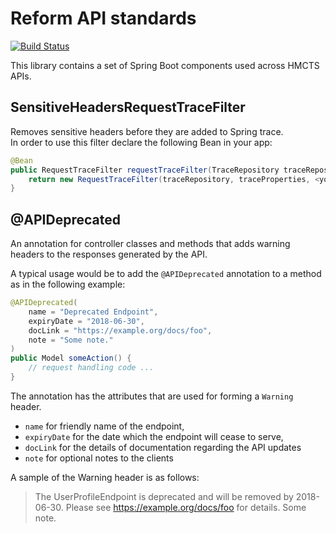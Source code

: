 # Reform API standards

[![Build Status](https://travis-ci.org/hmcts/reform-api-standards.svg?branch=master)](https://travis-ci.org/hmcts/reform-api-standards)

This library contains a set of Spring Boot components used across HMCTS APIs.

## SensitiveHeadersRequestTraceFilter
Removes sensitive headers before they are added to Spring trace.  
In order to use this filter declare the following Bean in your app:

```java
@Bean
public RequestTraceFilter requestTraceFilter(TraceRepository traceRepository, TraceProperties traceProperties) {
    return new RequestTraceFilter(traceRepository, traceProperties, <your_custom_headers_go_here>);
}
```

## @APIDeprecated
An annotation for controller classes and methods that adds warning headers to the responses generated by the API.

A typical usage would be to add the `@APIDeprecated` annotation to a method as in the following example:

```java
@APIDeprecated(
    name = "Deprecated Endpoint",
    expiryDate = "2018-06-30",
    docLink = "https://example.org/docs/foo",
    note = "Some note."
)
public Model someAction() {
    // request handling code ...
}
```
The annotation has the attributes that are used for forming a `Warning` header. 
- `name` for friendly name of the endpoint, 
- `expiryDate` for the date which the endpoint will cease to serve, 
- `docLink` for the details of documentation regarding the API updates
- `note` for optional notes to the clients

A sample of the Warning header is as follows:

>The UserProfileEndpoint is deprecated and will be removed by 2018-06-30. Please see https://example.org/docs/foo for details. Some note.
 
